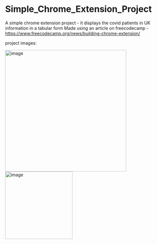# Simple_Chrome_Extension_Project
A simple chrome extension project - it displays the covid patients in UK information in a tabular form
Made using an article on freecodecamp - https://www.freecodecamp.org/news/building-chrome-extension/

project images:

<img width="392" alt="image" src="https://github.com/HBADE2002/Simple_Chrome_Extension_Project/assets/78660475/70a719c4-3fbd-4890-87a9-30de4607eb09">

<img width="218" alt="image" src="https://github.com/HBADE2002/Simple_Chrome_Extension_Project/assets/78660475/cf845bcc-12ed-46eb-bdbb-2712527d4604">

